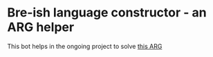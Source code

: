 # Bre-ish language constructor - an ARG helper
This bot helps in the ongoing project to solve [this ARG](https://doughbyte.com/art/)